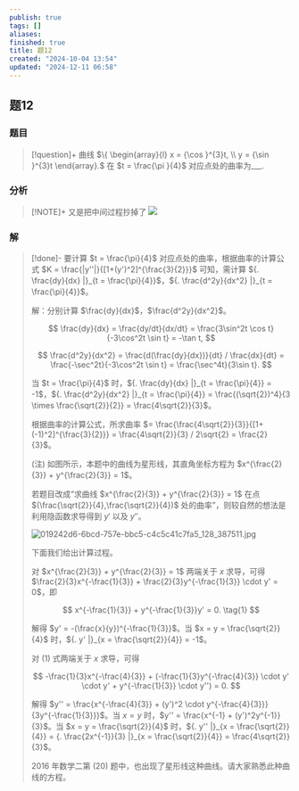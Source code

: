 ```yaml
---
publish: true
tags: []
aliases: 
finished: true
title: 题12
created: "2024-10-04 13:54"
updated: "2024-12-11 06:58"
---
```

## 题12
### 题目
> [!question]+
> 曲线 $\{ \begin{array}{l} x = {\cos }^{3}t, \\ y = {\sin }^{3}t \end{array}.$ 在 $t = \frac{\pi }{4}$ 对应点处的曲率为___.
### 分析
> [!NOTE]+
> 又是把中间过程抄掉了
> ![](https://img.hwenyi.live/202412111457000.webp)
### 解
> [!done]-
> 要计算 $t = \frac{\pi}{4}$ 对应点处的曲率，根据曲率的计算公式 $K = \frac{|y''|}{[1+(y')^2]^{\frac{3}{2}}}$ 可知，需计算 ${. \frac{dy}{dx} |}_{t = \frac{\pi}{4}}$，${. \frac{d^2y}{dx^2} |}_{t = \frac{\pi}{4}}$。
> 
> 解：分别计算 $\frac{dy}{dx}$，$\frac{d^2y}{dx^2}$。
> 
> $$
> \frac{dy}{dx} = \frac{dy/dt}{dx/dt} = \frac{3\sin^2t \cos t}{-3\cos^2t \sin t} = -\tan t,
> $$
> 
> $$
> \frac{d^2y}{dx^2} = \frac{d(\frac{dy}{dx})}{dt} / \frac{dx}{dt} = \frac{-\sec^2t}{-3\cos^2t \sin t} = \frac{\sec^4t}{3\sin t}.
> $$
> 
> 当 $t = \frac{\pi}{4}$ 时，${. \frac{dy}{dx} |}_{t = \frac{\pi}{4}} = -1$，${. \frac{d^2y}{dx^2} |}_{t = \frac{\pi}{4}} = \frac{(\sqrt{2})^4}{3 \times \frac{\sqrt{2}}{2}} = \frac{4\sqrt{2}}{3}$。
> 
> 根据曲率的计算公式，所求曲率 $= \frac{\frac{4\sqrt{2}}{3}}{[1+(-1)^2]^{\frac{3}{2}}} = \frac{4\sqrt{2}}{3} / 2\sqrt{2} = \frac{2}{3}$。
> 
> (注) 如图所示，本题中的曲线为星形线，其直角坐标方程为 $x^{\frac{2}{3}} + y^{\frac{2}{3}} = 1$。
> 
> 若题目改成“求曲线 $x^{\frac{2}{3}} + y^{\frac{2}{3}} = 1$ 在点 $(\frac{\sqrt{2}}{4},\frac{\sqrt{2}}{4})$ 处的曲率”，则较自然的想法是利用隐函数求导得到 $y'$ 以及 $y''$。
> 
> ![019242d6-6bcd-757e-bbc5-c4c5c41c7fa5_128_387511.jpg](https://img.hwenyi.live/202409302017966.webp)
> 
> 下面我们给出计算过程。
> 
> 对 $x^{\frac{2}{3}} + y^{\frac{2}{3}} = 1$ 两端关于 $x$ 求导，可得 $\frac{2}{3}x^{-\frac{1}{3}} + \frac{2}{3}y^{-\frac{1}{3}} \cdot y' = 0$，即
> 
> $$
> x^{-\frac{1}{3}} + y^{-\frac{1}{3}}y' = 0. \tag{1}
> $$
> 
> 解得 $y' = -(\frac{x}{y})^{-\frac{1}{3}}$。当 $x = y = \frac{\sqrt{2}}{4}$ 时，${. y' |}_{x = \frac{\sqrt{2}}{4}} = -1$。
> 
> 对 (1) 式两端关于 $x$ 求导，可得
> 
> $$
> -\frac{1}{3}x^{-\frac{4}{3}} + (-\frac{1}{3}y^{-\frac{4}{3}} \cdot y' \cdot y' + y^{-\frac{1}{3}} \cdot y'') = 0.
> $$
> 
> 解得 $y'' = \frac{x^{-\frac{4}{3}} + (y')^2 \cdot y^{-\frac{4}{3}}}{3y^{-\frac{1}{3}}}$。当 $x = y$ 时，$y'' = \frac{x^{-1} + (y')^2y^{-1}}{3}$。当 $x = y = \frac{\sqrt{2}}{4}$ 时，${. y'' |}_{x = \frac{\sqrt{2}}{4}} = {. \frac{2x^{-1}}{3} |}_{x = \frac{\sqrt{2}}{4}} = \frac{4\sqrt{2}}{3}$。
> 
> 2016 年数学二第 (20) 题中，也出现了星形线这种曲线。请大家熟悉此种曲线的方程。